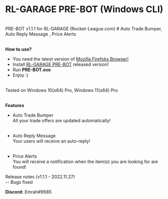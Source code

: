 <h1>RL-GARAGE PRE-BOT (Windows CLI)</h1> <br>
PRE-BOT v1.1.1 for RL-GARAGE (Rocket-League.com) # Auto Trade Bumper, Auto Reply Message , Price Alerts <br> <br>

<b>How to use?</b> <br>
- You need the latest version of <a href="https://www.mozilla.org/firefox/new/" target="_blank">Mozilla Firefoks Browser!</a> <br>
- Install <a href="https://github.com/mrhgvn/RL-GARAGE-PRE-BOT/releases/download/v1.1.1/RL-GARAGE.PRE-BOT.v1.1.1.zip">RL-GARAGE PRE-BOT</a> released version! <br>
- Run <b>PRE-BOT.exe</b> <br>
- Enjoy :) <br> <br>

Tested on Windows 10(x64) Pro, Windows 11(x64) Pro <br> <br>

<b>Features</b> <br>
- Auto Trade Bumper <br>
All your trade offers are updated automatically! <br> <br>

- Auto Reply Message <br>
Your users will receive an auto-reply! <br> <br>

- Price Alerts <br>
You will receive a notification when the item(s) you are looking for are found! <br>

Release notes (v1.1.1 - 2022.11.27)
<br>-- Bugs fixed

<b>Discord:</b> Emrah#9685
